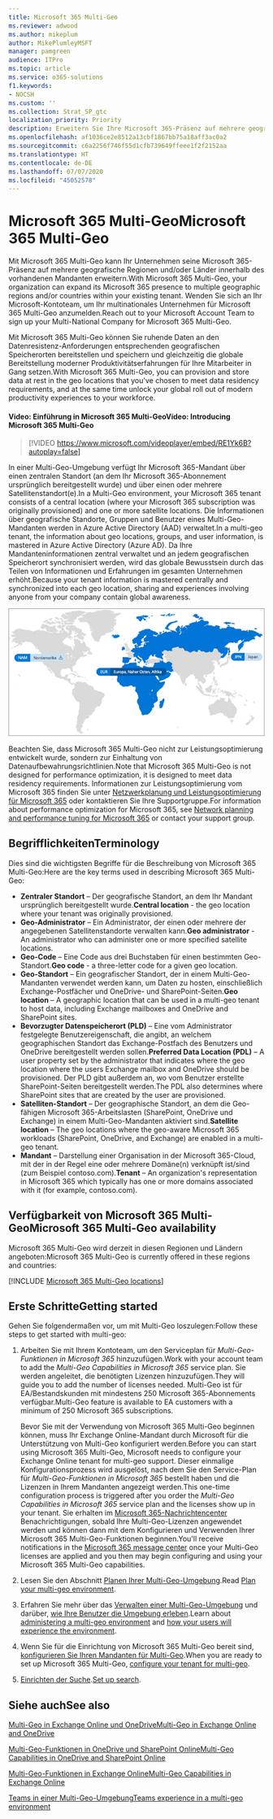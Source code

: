 ```yaml
---
title: Microsoft 365 Multi-Geo
ms.reviewer: adwood
ms.author: mikeplum
author: MikePlumleyMSFT
manager: pamgreen
audience: ITPro
ms.topic: article
ms.service: o365-solutions
f1.keywords:
- NOCSH
ms.custom: ''
ms.collection: Strat_SP_gtc
localization_priority: Priority
description: Erweitern Sie Ihre Microsoft 365-Präsenz auf mehrere geografische Regionen mit Microsoft 365 Multi-Geo.
ms.openlocfilehash: af1036ce2e8512a13cbf1867bb75a18aff3ac0a2
ms.sourcegitcommit: c6a2256f746f55d1cfb739649ffeee1f2f2152aa
ms.translationtype: HT
ms.contentlocale: de-DE
ms.lasthandoff: 07/07/2020
ms.locfileid: "45052578"
---
```

# <a name="microsoft-365-multi-geo"></a><span data-ttu-id="35f90-103">Microsoft 365 Multi-Geo</span><span class="sxs-lookup"><span data-stu-id="35f90-103">Microsoft 365 Multi-Geo</span></span>

<span data-ttu-id="35f90-104">Mit Microsoft 365 Multi-Geo kann Ihr Unternehmen seine Microsoft 365-Präsenz auf mehrere geografische Regionen und/oder Länder innerhalb des vorhandenen Mandanten erweitern.</span><span class="sxs-lookup"><span data-stu-id="35f90-104">With Microsoft 365 Multi-Geo, your organization can expand its Microsoft 365 presence to multiple geographic regions and/or countries within your existing tenant.</span></span> <span data-ttu-id="35f90-105">Wenden Sie sich an Ihr Microsoft-Kontoteam, um Ihr multinationales Unternehmen für Microsoft 365 Multi-Geo anzumelden.</span><span class="sxs-lookup"><span data-stu-id="35f90-105">Reach out to your Microsoft Account Team to sign up your Multi-National Company for Microsoft 365 Multi-Geo.</span></span>
  
<span data-ttu-id="35f90-106">Mit Microsoft 365 Multi-Geo können Sie ruhende Daten an den Datenresistenz-Anforderungen entsprechenden geografischen Speicherorten bereitstellen und speichern und gleichzeitig die globale Bereitstellung moderner Produktivitätserfahrungen für Ihre Mitarbeiter in Gang setzen.</span><span class="sxs-lookup"><span data-stu-id="35f90-106">With Microsoft 365 Multi-Geo, you can provision and store data at rest in the geo locations that you've chosen to meet data residency requirements, and at the same time unlock your global roll out of modern productivity experiences to your workforce.</span></span>

#### <a name="video-introducing-microsoft-365-multi-geo"></a><span data-ttu-id="35f90-107">Video: Einführung in Microsoft 365 Multi-Geo</span><span class="sxs-lookup"><span data-stu-id="35f90-107">Video: Introducing Microsoft 365 Multi-Geo</span></span>

> [!VIDEO https://www.microsoft.com/videoplayer/embed/RE1Yk6B?autoplay=false]

<span data-ttu-id="35f90-108">In einer Multi-Geo-Umgebung verfügt Ihr Microsoft 365-Mandant über einen zentralen Standort (an dem Ihr Microsoft 365-Abonnement ursprünglich bereitgestellt wurde) und über einen oder mehrere Satellitenstandort(e).</span><span class="sxs-lookup"><span data-stu-id="35f90-108">In a Multi-Geo environment, your Microsoft 365 tenant consists of a central location (where your Microsoft 365 subscription was originally provisioned) and one or more satellite locations.</span></span> <span data-ttu-id="35f90-109">Die Informationen über geografische Standorte, Gruppen und Benutzer eines Multi-Geo-Mandanten werden in Azure Active Directory (AAD) verwaltet.</span><span class="sxs-lookup"><span data-stu-id="35f90-109">In a multi-geo tenant, the information about geo locations, groups, and user information, is mastered in Azure Active Directory (Azure AD).</span></span> <span data-ttu-id="35f90-110">Da Ihre Mandanteninformationen zentral verwaltet und an jedem geografischen Speicherort synchronisiert werden, wird das globale Bewusstsein durch das Teilen von Informationen und Erfahrungen im gesamten Unternehmen erhöht.</span><span class="sxs-lookup"><span data-stu-id="35f90-110">Because your tenant information is mastered centrally and synchronized into each geo location, sharing and experiences involving anyone from your company contain global awareness.</span></span>

![Screenshot der Multi-Geo-Zuordnung aus der SharePoint-Admin Center](media/multi-geo-world-map.png)

<span data-ttu-id="35f90-112">Beachten Sie, dass Microsoft 365 Multi-Geo nicht zur Leistungsoptimierung entwickelt wurde, sondern zur Einhaltung von Datenaufbewahrungsrichtlinien.</span><span class="sxs-lookup"><span data-stu-id="35f90-112">Note that Microsoft 365 Multi-Geo is not designed for performance optimization, it is designed to meet data residency requirements.</span></span> <span data-ttu-id="35f90-113">Informationen zur Leistungsoptimierung vom Microsoft 365 finden Sie unter [Netzwerkplanung und Leistungsoptimierung für Microsoft 365](https://support.office.com/article/e5f1228c-da3c-4654-bf16-d163daee8848) oder kontaktieren Sie Ihre Supportgruppe.</span><span class="sxs-lookup"><span data-stu-id="35f90-113">For information about performance optimization for Microsoft 365, see [Network planning and performance tuning for Microsoft 365](https://support.office.com/article/e5f1228c-da3c-4654-bf16-d163daee8848) or contact your support group.</span></span>

## <a name="terminology"></a><span data-ttu-id="35f90-114">Begrifflichkeiten</span><span class="sxs-lookup"><span data-stu-id="35f90-114">Terminology</span></span>

<span data-ttu-id="35f90-115">Dies sind die wichtigsten Begriffe für die Beschreibung von Microsoft 365 Multi-Geo:</span><span class="sxs-lookup"><span data-stu-id="35f90-115">Here are the key terms used in describing Microsoft 365 Multi-Geo:</span></span>

- <span data-ttu-id="35f90-116">**Zentraler Standort** – Der geografische Standort, an dem Ihr Mandant ursprünglich bereitgestellt wurde.</span><span class="sxs-lookup"><span data-stu-id="35f90-116">**Central location** - the geo location where your tenant was originally provisioned.</span></span>
- <span data-ttu-id="35f90-117">**Geo-Administrator** – Ein Administrator, der einen oder mehrere der angegebenen Satellitenstandorte verwalten kann.</span><span class="sxs-lookup"><span data-stu-id="35f90-117">**Geo administrator** - An administrator who can administer one or more specified satellite locations.</span></span>
- <span data-ttu-id="35f90-118">**Geo-Code** – Eine Code aus drei Buchstaben für einen bestimmten Geo-Standort.</span><span class="sxs-lookup"><span data-stu-id="35f90-118">**Geo code** - a three-letter code for a given geo location.</span></span>
- <span data-ttu-id="35f90-119">**Geo-Standort** – Ein geografischer Standort, der in einem Multi-Geo-Mandanten verwendet werden kann, um Daten zu hosten, einschließlich Exchange-Postfächer und OneDrive- und SharePoint-Seiten.</span><span class="sxs-lookup"><span data-stu-id="35f90-119">**Geo location** – A geographic location that can be used in a multi-geo tenant to host data, including Exchange mailboxes and OneDrive and SharePoint sites.</span></span>
- <span data-ttu-id="35f90-120">**Bevorzugter Datenspeicherort (PLD)** – Eine vom Administrator festgelegte Benutzereigenschaft, die angibt, an welchem geographischen Standort das Exchange-Postfach des Benutzers und OneDrive bereitgestellt werden sollen.</span><span class="sxs-lookup"><span data-stu-id="35f90-120">**Preferred Data Location (PDL)** – A user property set by the administrator that indicates where the geo location where the users Exchange mailbox and OneDrive should be provisioned.</span></span> <span data-ttu-id="35f90-121">Der PLD gibt außerdem an, wo vom Benutzer erstellte SharePoint-Seiten bereitgestellt werden.</span><span class="sxs-lookup"><span data-stu-id="35f90-121">The PDL also determines where SharePoint sites that are created by the user are provisioned.</span></span>
- <span data-ttu-id="35f90-122">**Satelliten-Standort** – Der geographische Standort, an dem die Geo-fähigen Microsoft 365-Arbeitslasten (SharePoint, OneDrive und Exchange) in einem Multi-Geo-Mandanten aktiviert sind.</span><span class="sxs-lookup"><span data-stu-id="35f90-122">**Satellite location** – The geo locations where the geo-aware Microsoft 365 workloads (SharePoint, OneDrive, and Exchange) are enabled in a multi-geo tenant.</span></span>
- <span data-ttu-id="35f90-123">**Mandant** – Darstellung einer Organisation in der Microsoft 365-Cloud, mit der in der Regel eine oder mehrere Domäne(n) verknüpft ist/sind (zum Beispiel contoso.com).</span><span class="sxs-lookup"><span data-stu-id="35f90-123">**Tenant** – An organization's representation in Microsoft 365 which typically has one or more domains associated with it (for example, contoso.com).</span></span>

## <a name="microsoft-365-multi-geo-availability"></a><span data-ttu-id="35f90-124">Verfügbarkeit von Microsoft 365 Multi-Geo</span><span class="sxs-lookup"><span data-stu-id="35f90-124">Microsoft 365 Multi-Geo availability</span></span>

<span data-ttu-id="35f90-125">Microsoft 365 Multi-Geo wird derzeit in diesen Regionen und Ländern angeboten:</span><span class="sxs-lookup"><span data-stu-id="35f90-125">Microsoft 365 Multi-Geo is currently offered in these regions and countries:</span></span>

[!INCLUDE [Microsoft 365 Multi-Geo locations](includes/office-365-multi-geo-locations.md)]

## <a name="getting-started"></a><span data-ttu-id="35f90-126">Erste Schritte</span><span class="sxs-lookup"><span data-stu-id="35f90-126">Getting started</span></span>

<span data-ttu-id="35f90-127">Gehen Sie folgendermaßen vor, um mit Multi-Geo loszulegen:</span><span class="sxs-lookup"><span data-stu-id="35f90-127">Follow these steps to get started with multi-geo:</span></span>

1. <span data-ttu-id="35f90-128">Arbeiten Sie mit Ihrem Kontoteam, um den Serviceplan für _Multi-Geo-Funktionen in Microsoft 365_ hinzuzufügen.</span><span class="sxs-lookup"><span data-stu-id="35f90-128">Work with your account team to add the _Multi-Geo Capabilities in Microsoft 365_ service plan.</span></span> <span data-ttu-id="35f90-129">Sie werden angeleitet, die benötigten Lizenzen hinzuzufügen.</span><span class="sxs-lookup"><span data-stu-id="35f90-129">They will guide you to add the number of licenses needed.</span></span> <span data-ttu-id="35f90-130">Multi-Geo ist für EA/Bestandskunden mit mindestens 250 Microsoft 365-Abonnements verfügbar.</span><span class="sxs-lookup"><span data-stu-id="35f90-130">Multi-Geo feature is available to EA customers with a minimum of 250 Microsoft 365 subscriptions.</span></span>

   <span data-ttu-id="35f90-131">Bevor Sie mit der Verwendung von Microsoft 365 Multi-Geo beginnen können, muss Ihr Exchange Online-Mandant durch Microsoft für die Unterstützung von Multi-Geo konfiguriert werden.</span><span class="sxs-lookup"><span data-stu-id="35f90-131">Before you can start using Microsoft 365 Multi-Geo, Microsoft needs to configure your Exchange Online tenant for multi-geo support.</span></span> <span data-ttu-id="35f90-132">Dieser einmalige Konfigurationsprozess wird ausgelöst, nach dem Sie den Service-Plan für *Multi-Geo-Funktionen in Microsoft 365* bestellt haben und die Lizenzen in Ihrem Mandanten angezeigt werden.</span><span class="sxs-lookup"><span data-stu-id="35f90-132">This one-time configuration process is triggered after you order the *Multi-Geo Capabilities in Microsoft 365* service plan and the licenses show up in your tenant.</span></span> <span data-ttu-id="35f90-133">Sie erhalten im [Microsoft 365-Nachrichtencenter](https://support.office.com/article/38FB3333-BFCC-4340-A37B-DEDA509C2093) Benachrichtigungen, sobald Ihre Multi-Geo-Lizenzen angewendet werden und können dann mit dem Konfigurieren und Verwenden Ihrer Microsoft 365 Multi-Geo-Funktionen beginnen.</span><span class="sxs-lookup"><span data-stu-id="35f90-133">You'll receive notifications in the [Microsoft 365 message center](https://support.office.com/article/38FB3333-BFCC-4340-A37B-DEDA509C2093) once your Multi-Geo licenses are applied and you then may begin configuring and using your Microsoft 365 Multi-Geo capabilities.</span></span>

2. <span data-ttu-id="35f90-134">Lesen Sie den Abschnitt [Planen Ihrer Multi-Geo-Umgebung](plan-for-multi-geo.md).</span><span class="sxs-lookup"><span data-stu-id="35f90-134">Read [Plan your multi-geo environment](plan-for-multi-geo.md).</span></span>

3. <span data-ttu-id="35f90-135">Erfahren Sie mehr über das [Verwalten einer Multi-Geo-Umgebung](administering-a-multi-geo-environment.md) und darüber, [wie Ihre Benutzer die Umgebung erleben](multi-geo-user-experience.md).</span><span class="sxs-lookup"><span data-stu-id="35f90-135">Learn about [administering a multi-geo environment](administering-a-multi-geo-environment.md) and [how your users will experience the environment](multi-geo-user-experience.md).</span></span>

4. <span data-ttu-id="35f90-136">Wenn Sie für die Einrichtung von Microsoft 365 Multi-Geo bereit sind, [konfigurieren Sie Ihren Mandanten für Multi-Geo](multi-geo-tenant-configuration.md).</span><span class="sxs-lookup"><span data-stu-id="35f90-136">When you are ready to set up Microsoft 365 Multi-Geo, [configure your tenant for multi-geo](multi-geo-tenant-configuration.md).</span></span>

5. <span data-ttu-id="35f90-137">[Einrichten der Suche](configure-search-for-multi-geo.md).</span><span class="sxs-lookup"><span data-stu-id="35f90-137">[Set up search](configure-search-for-multi-geo.md).</span></span>

## <a name="see-also"></a><span data-ttu-id="35f90-138">Siehe auch</span><span class="sxs-lookup"><span data-stu-id="35f90-138">See also</span></span>

[<span data-ttu-id="35f90-139">Multi-Geo in Exchange Online und OneDrive</span><span class="sxs-lookup"><span data-stu-id="35f90-139">Multi-Geo in Exchange Online and OneDrive</span></span>](https://Aka.ms/GoMultiGeo)

[<span data-ttu-id="35f90-140">Multi-Geo-Funktionen in OneDrive und SharePoint Online</span><span class="sxs-lookup"><span data-stu-id="35f90-140">Multi-Geo Capabilities in OneDrive and SharePoint Online</span></span>](https://docs.microsoft.com/office365/enterprise/multi-geo-capabilities-in-onedrive-and-sharepoint-online-in-office-365)

[<span data-ttu-id="35f90-141">Multi-Geo-Funktionen in Exchange Online</span><span class="sxs-lookup"><span data-stu-id="35f90-141">Multi-Geo Capabilities in Exchange Online</span></span>](https://docs.microsoft.com/office365/enterprise/multi-geo-capabilities-in-exchange-online)

[<span data-ttu-id="35f90-142">Teams in einer Multi-Geo-Umgebung</span><span class="sxs-lookup"><span data-stu-id="35f90-142">Teams experience in a multi-geo environment</span></span>](https://docs.microsoft.com/microsoftteams/teams-experience-o365odb-spo-multi-geo)
